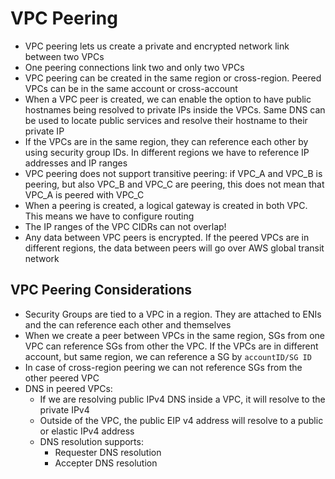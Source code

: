 # VPC Peering

- VPC peering lets us create a private and encrypted network link between two VPCs
- One peering connections link two and only two VPCs
- VPC peering can be created in the same region or cross-region. Peered VPCs can be in the same account or cross-account
- When a VPC peer is created, we can enable the option to have public hostnames being resolved to private IPs inside the VPCs. Same DNS can be used to locate public services and resolve their hostname to their private IP
- If the VPCs are in the same region, they can reference each other by using security group IDs. In different regions we have to reference IP addresses and IP ranges
- VPC peering does not support transitive peering: if VPC_A and VPC_B is peering, but also VPC_B and VPC_C are peering, this does not mean that VPC_A is peered with VPC_C
- When a peering is created, a logical gateway is created in both VPC. This means we have to configure routing
- The IP ranges of the VPC CIDRs can not overlap!
- Any data between VPC peers is encrypted. If the peered VPCs are in different regions, the data between peers will go over AWS global transit network

## VPC Peering Considerations

- Security Groups are tied to a VPC in a region. They are attached to ENIs and the can reference each other and themselves
- When we create a peer between VPCs in the same region, SGs from one VPC can reference SGs from other the VPC. If the VPCs are in different account, but same region, we can reference a SG by `accountID/SG ID`
- In case of cross-region peering we can not reference SGs from the other peered VPC
- DNS in peered VPCs:
    - If we are resolving public IPv4 DNS inside a VPC, it will resolve to the private IPv4
    - Outside of the VPC, the public EIP v4 address will resolve to a public or elastic IPv4 address
    - DNS resolution supports:
        - Requester DNS resolution
        - Accepter DNS resolution